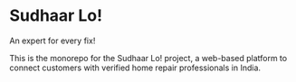 # Sudhaar Lo!

An expert for every fix!

This is the monorepo for the Sudhaar Lo! project, a web-based platform to connect customers with verified home repair professionals in India.